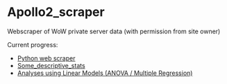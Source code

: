 # Apollo2_scraper
Webscraper of WoW private server data (with permission from site owner)

Current progress:

- [Python web scraper](scraper/apolloPy_WebScraper.py)
- [Some_descriptive_stats](ApolloPy_R.md)
- [Analyses using Linear Models (ANOVA / Multiple Regression)](ApolloPy_R_Anova.md)
